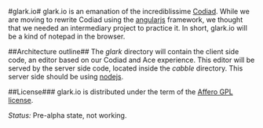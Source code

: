 #glark.io#
glark.io is an emanation of the incrediblissime [Codiad](https://github.com/Codiad/Codiad). While we are moving to rewrite Codiad using the [angularjs](http://angularjs.org) framework, we thought that we needed an intermediary project to practice it. In short, glark.io will be a kind of notepad in the browser. 

##Architecture outline##
The _glark_ directory will contain the client side code, an editor based on our Codiad and Ace experience. This editor will be served by the server side code, located inside the _cabble_ directory. This server side should be using [nodejs](http://nodejs.org).

##License###
glark.io is distributed under the term of the [Affero GPL license](http://www.gnu.org/licenses/why-affero-gpl.html).

_Status:_ Pre-alpha state, not working.
